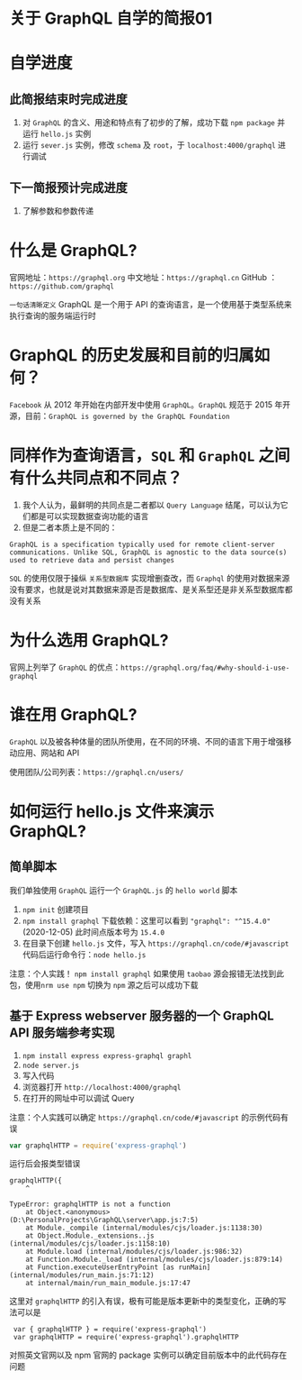 <!--
 * @Author: your name
 * @Date: 2020-12-05 15:48:24
 * @LastEditTime: 2020-12-06 09:25:28
 * @LastEditors: Please set LastEditors
 * @Description: In User Settings Edit
 * @FilePath: \myLearn-GraphQL\自学简报01.md
-->

关于 GraphQL 自学的简报01
=========

# 自学进度

## 此简报结束时完成进度
1. 对 `GraphQL` 的含义、用途和特点有了初步的了解，成功下载 `npm package` 并运行 `hello.js` 实例
2. 运行 `sever.js` 实例，修改 `schema` 及 `root`，于 `localhost:4000/graphql` 进行调试
## 下一简报预计完成进度
1. 了解参数和参数传递

# 什么是 GraphQL?
官网地址：`https://graphql.org`      中文地址：`https://graphql.cn`       GitHub ：`https://github.com/graphql`


`一句话清晰定义` GraphQL 是一个用于 API 的查询语言，是一个使用基于类型系统来执行查询的服务端运行时

# GraphQL 的历史发展和目前的归属如何？
`Facebook` 从 2012 年开始在内部开发中使用 `GraphQL`。`GraphQL` 规范于 2015 年开源，目前：`GraphQL is governed by the GraphQL Foundation`

# 同样作为查询语言，`SQL` 和 `GraphQL` 之间有什么共同点和不同点？

1. 我个人认为，最鲜明的共同点是二者都以 `Query Language` 结尾，可以认为它们都是可以实现数据查询功能的语言
2. 但是二者本质上是不同的：
```
GraphQL is a specification typically used for remote client-server communications. Unlike SQL, GraphQL is agnostic to the data source(s) used to retrieve data and persist changes
```

`SQL` 的使用仅限于操纵 `关系型数据库` 实现增删查改，而 `Graphql` 的使用对数据来源没有要求，也就是说对其数据来源是否是数据库、是关系型还是非关系型数据库都没有关系

# 为什么选用 GraphQL?
官网上列举了 `GraphQL` 的优点：`https://graphql.org/faq/#why-should-i-use-graphql`

# 谁在用 GraphQL?
`GraphQL` 以及被各种体量的团队所使用，在不同的环境、不同的语言下用于增强移动应用、网站和 API 

使用团队/公司列表：`https://graphql.cn/users/`

# 如何运行 hello.js 文件来演示 GraphQL?
 
## 简单脚本
我们单独使用 `GraphQL` 运行一个 `GraphQL.js` 的 `hello world` 脚本

1. `npm init` 创建项目
2. `npm install graphql` 下载依赖：这里可以看到 `"graphql": "^15.4.0"` (2020-12-05)  此时间点版本号为 `15.4.0`
3.  在目录下创建 `hello.js` 文件，写入 `https://graphql.cn/code/#javascript` 代码后运行命令行：`node hello.js`

注意：个人实践！ `npm install graphql` 如果使用 `taobao` 源会报错无法找到此包，使用`nrm use npm` 切换为 `npm` 源之后可以成功下载

## 基于 Express webserver 服务器的一个 GraphQL API 服务端参考实现

1. `npm install express express-graphql graphl`
2. `node server.js`
3. 写入代码
3. 浏览器打开 `http://localhost:4000/graphql`
4. 在打开的网址中可以调试 Query

注意：个人实践可以确定 `https://graphql.cn/code/#javascript` 的示例代码有误

```JavaScript
var graphqlHTTP = require('express-graphql')
```

运行后会报类型错误
```
graphqlHTTP({
    ^

TypeError: graphqlHTTP is not a function
    at Object.<anonymous> (D:\PersonalProjects\GraphQL\server\app.js:7:5)
    at Module._compile (internal/modules/cjs/loader.js:1138:30)
    at Object.Module._extensions..js (internal/modules/cjs/loader.js:1158:10)
    at Module.load (internal/modules/cjs/loader.js:986:32)
    at Function.Module._load (internal/modules/cjs/loader.js:879:14)
    at Function.executeUserEntryPoint [as runMain] (internal/modules/run_main.js:71:12)  
    at internal/main/run_main_module.js:17:47
```
这里对 `graphqlHTTP` 的引入有误，极有可能是版本更新中的类型变化，正确的写法可以是
```
 var { graphqlHTTP } = require('express-graphql')
 var graphqlHTTP = require('express-graphql').graphqlHTTP
```

对照英文官网以及 npm 官网的 package 实例可以确定目前版本中的此代码存在问题








